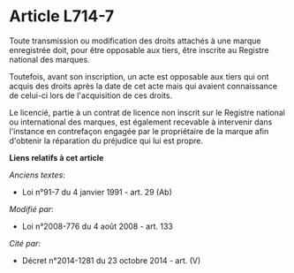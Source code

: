 # Article L714-7

Toute transmission ou modification des droits attachés à une marque enregistrée doit, pour être opposable aux tiers, être
inscrite au Registre national des marques.

Toutefois, avant son inscription, un acte est opposable aux tiers qui ont acquis des droits après la date de cet acte mais
qui avaient connaissance de celui-ci lors de l'acquisition de ces droits. 

Le licencié, partie à un contrat de licence non inscrit sur le Registre national ou international des marques, est également
recevable à intervenir dans l'instance en contrefaçon engagée par le propriétaire de la marque afin d'obtenir la réparation
du préjudice qui lui est propre.

**Liens relatifs à cet article**

_Anciens textes_:

  - Loi n°91-7 du 4 janvier 1991 - art. 29 (Ab)

_Modifié par_:

  - Loi n°2008-776 du 4 août 2008 - art. 133

_Cité par_:

  - Décret n°2014-1281 du 23 octobre 2014 - art. (V)
